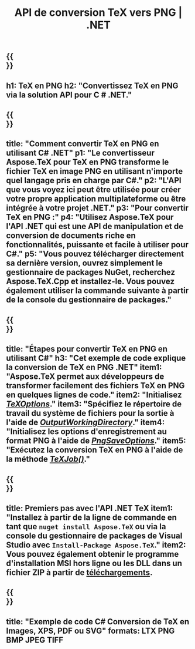 ﻿---
translation: true
template: /_templates/_conversion-child-net.md
title: API de conversion TeX vers PNG | .NET
description: Fonctionnalité de conversion TeX vers PNG. Intégrez cette bibliothèque .NET sur site dans votre projet ou utilisez des applications multiplateformes pour convertir TeX en PNG.
keywords: tex en png api net, tex2png intègre c#
url: /net/conversion/tex-to-png/
family: tex
platformtag: net
feature: conversion
informat: TEX
outformat: PNG
otherformats: BMP JPEG TIFF PDF SVG XPS
---


{{<section banner>}}
---
h1: TeX en PNG
h2: "Convertissez TeX en PNG via la solution API pour C # .NET."
---

{{<section overview>}}
---
title: "Comment convertir TeX en PNG en utilisant C# .NET"
p1: "Le convertisseur Aspose.TeX pour TeX en PNG transforme le fichier TeX en image PNG en utilisant n'importe quel langage pris en charge par C#."
p2: "L'API que vous voyez ici peut être utilisée pour créer votre propre application multiplateforme ou être intégrée à votre projet .NET."
p3: "Pour convertir TeX en PNG :"
p4: "Utilisez Aspose.TeX pour l'API .NET qui est une API de manipulation et de conversion de documents riche en fonctionnalités, puissante et facile à utiliser pour C#."
p5: "Vous pouvez télécharger directement sa dernière version, ouvrez simplement le gestionnaire de packages NuGet, recherchez Aspose.TeX.Cpp et installez-le. Vous pouvez également utiliser la commande suivante à partir de la console du gestionnaire de packages."
---

{{<section feature1>}}
---
title: "Étapes pour convertir TeX en PNG en utilisant C#"
h3: "Cet exemple de code explique la conversion de TeX en PNG .NET"
item1: "Aspose.TeX permet aux développeurs de transformer facilement des fichiers TeX en PNG en quelques lignes de code."
item2: "Initialisez [*TeXOptions*](https://reference.aspose.com/tex/net/aspose.tex/texoptions/)."
item3: "Spécifiez le répertoire de travail du système de fichiers pour la sortie à l'aide de [*OutputWorkingDirectory*](https://reference.aspose.com/tex/net/aspose.tex/texoptions/outputworkingdirectory/)."
item4: "Initialisez les options d'enregistrement au format PNG à l'aide de [*PngSaveOptions*](https://reference.aspose.com/tex/net/aspose.tex.presentation.image/pngsaveoptions/)."
item5: "Exécutez la conversion TeX en PNG à l'aide de la méthode [*TeXJob()*](https://reference.aspose.com/tex/net/aspose.tex/texjob/)."
---

{{<section feature2>}}
---
title: Premiers pas avec l'API .NET TeX
item1: "Installez à partir de la ligne de commande en tant que ```nuget install Aspose.TeX``` ou via la console du gestionnaire de packages de Visual Studio avec ```Install-Package Aspose.TeX```."
item2: Vous pouvez également obtenir le programme d'installation MSI hors ligne ou les DLL dans un fichier ZIP à partir de [téléchargements](https://releases.aspose.com/tex/net).
---

{{<section widget>}}
---
title: "Exemple de code C# Conversion de TeX en Images, XPS, PDF ou SVG"
formats: LTX PNG BMP JPEG TIFF
---